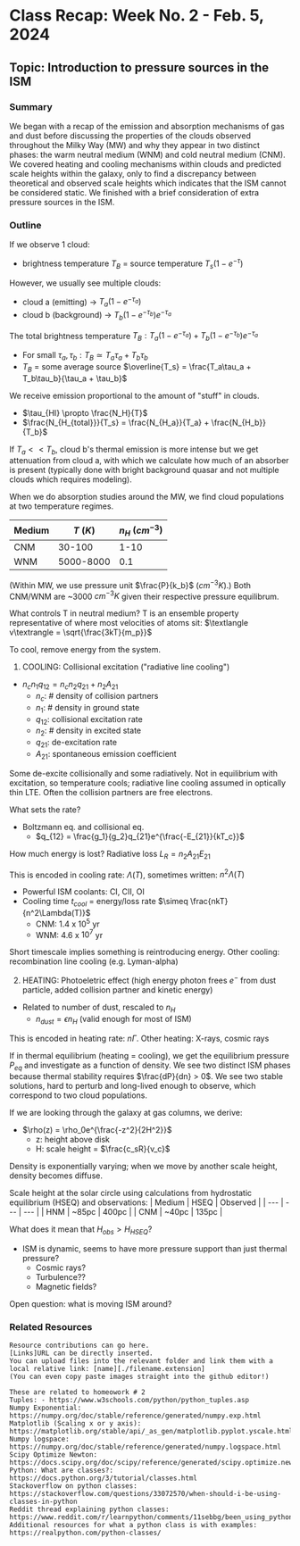 # Class Recap: Week No. 2 - Feb. 5, 2024
## Topic: Introduction to pressure sources in the ISM

### Summary
We began with a recap of the emission and absorption mechanisms of gas and dust before discussing the properties of the clouds observed throughout the Milky Way (MW) and why they appear in two distinct phases: the warm neutral medium (WNM) and cold neutral medium (CNM). We covered heating and cooling mechanisms within clouds and predicted scale heights within the galaxy, only to find a discrepancy between theoretical and observed scale heights which indicates that the ISM cannot be considered static. We finished with a brief consideration of extra pressure sources in the ISM.

### Outline 
If we observe 1 cloud:
- brightness temperature $T_B$ = source temperature $T_s(1-e^{-\tau})$

However, we usually see multiple clouds:
- cloud a (emitting) -> $T_a(1-e^{-\tau_a})$
- cloud b (background) -> $T_b(1-e^{-\tau_b})e^{-\tau_a}$

The total brightness temperature $T_B: T_a(1-e^{-\tau_a}) + T_b(1-e^{-\tau_b})e^{-\tau_a}$
- For small $\tau_a, \tau_b: T_B \simeq T_a\tau_a + T_b\tau_b$
- $T_B$ = some average source $\overline{T_s} = \frac{T_a\tau_a + T_b\tau_b}{\tau_a + \tau_b}$

We receive emission proportional to the amount of "stuff" in clouds.
- $\tau_{HI} \propto \frac{N_H}{T}$
- $\frac{N_{H_{total}}}{T_s} = \frac{N_{H_a}}{T_a} + \frac{N_{H_b}}{T_b}$

If $T_a << T_b$, cloud b's thermal emission is more intense but we get attenuation from cloud a, with which we calculate how much of an absorber is present (typically done with bright background quasar and not multiple clouds which requires modeling).

When we do absorption studies around the MW, we find cloud populations at two temperature regimes.

| Medium | $T$ ($K$) | $n_H$ ($cm^{-3}$) |
| --- | --- | --- |
| CNM | 30-100 | 1-10|
| WNM | 5000-8000 | 0.1 |

(Within MW, we use pressure unit $\frac{P}{k_b}$ ($cm^{-3} K$).) Both CNM/WNM are ~3000 $cm^{-3} K$ given their respective pressure equilibrum.

What controls T in neutral medium? T is an ensemble property representative of where most velocities of atoms sit: $\textlangle v\textrangle = \sqrt{\frac{3kT}{m_p}}$

To cool, remove energy from the system.
1. COOLING: Collisional excitation ("radiative line cooling")
- $n_cn_1q_{12} = n_cn_2q_{21} + n_2A_{21}$
    - $n_c$: # density of collision partners
    - $n_1$: # density in ground state
    - $q_{12}$: collisional excitation rate
    - $n_2$: # density in excited state
    - $q_{21}$: de-excitation rate
    - $A_{21}$: spontaneous emission coefficient

Some de-excite collisionally and some radiatively. Not in equilibrium with excitation, so temperature cools; radiative line cooling assumed in optically thin LTE. Often the collision partners are free electrons.

What sets the rate?
- Boltzmann eq. and collisional eq.
    - $q_{12} = \frac{g_1}{g_2}q_{21}e^{\frac{-E_{21}}{kT_c}}$

How much energy is lost? Radiative loss $L_R = n_2A_{21}E_{21}$

This is encoded in cooling rate: $\Lambda(T)$, sometimes written: $n^2\Lambda(T)$
- Powerful ISM coolants: CI, CII, OI
- Cooling time $t_{cool}$ = energy/loss rate $\simeq \frac{nkT}{n^2\Lambda(T)}$
    - CNM: 1.4 x $10^5$ yr
    - WNM: 4.6 x $10^7$ yr

Short timescale implies something is reintroducing energy. Other cooling: recombination line cooling (e.g. Lyman-alpha)

2. HEATING: Photoeletric effect (high energy photon frees $e^-$ from dust particle, added collision partner and kinetic energy)
- Related to number of dust, rescaled to $n_H$
    - $n_{dust} = \epsilon n_H$ (valid enough for most of ISM)

This is encoded in heating rate: $n\Gamma$. Other heating: X-rays, cosmic rays

If in thermal equilibrium (heating = cooling), we get the equilibrium pressure $P_{eq}$ and investigate as a function of density. We see two distinct ISM phases because thermal stability requires $\frac{dP}{dn} > 0$. We see two stable solutions, hard to perturb and long-lived enough to observe, which correspond to two cloud populations.

If we are looking through the galaxy at gas columns, we derive:
- $\rho(z) = \rho_0e^{\frac{-z^2}{2H^2}}$
    - z: height above disk
    - H: scale height = $\frac{c_sR}{v_c}$

Density is exponentially varying; when we move by another scale height, density becomes diffuse.

Scale height at the solar circle using calculations from hydrostatic equilibrium (HSEQ) and observations:
| Medium | HSEQ | Observed |
| --- | --- | --- |
| HNM | ~85pc | 400pc |
| CNM | ~40pc | 135pc |

What does it mean that $H_{obs} > H_{HSEQ}$?
- ISM is dynamic, seems to have more pressure support than just thermal pressure?
    - Cosmic rays?
    - Turbulence??
    - Magnetic fields?

Open question: what is moving ISM around?  

### Related Resources
```
Resource contributions can go here.  
[Links]URL can be directly inserted.
You can upload files into the relevant folder and link them with a local relative link: [name][./filename.extension]
(You can even copy paste images straight into the github editor!)

These are related to homeowork # 2
Tuples: - https://www.w3schools.com/python/python_tuples.asp
Numpy Exponential: https://numpy.org/doc/stable/reference/generated/numpy.exp.html
Matplotlib (Scaling x or y axis): https://matplotlib.org/stable/api/_as_gen/matplotlib.pyplot.yscale.html
Numpy logspace: https://numpy.org/doc/stable/reference/generated/numpy.logspace.html
Scipy Optimize Newton: https://docs.scipy.org/doc/scipy/reference/generated/scipy.optimize.newton.html#scipy.optimize.newton
Python: What are classes?: https://docs.python.org/3/tutorial/classes.html
Stackoverflow on python classes: https://stackoverflow.com/questions/33072570/when-should-i-be-using-classes-in-python
Reddit thread explaining python classes: https://www.reddit.com/r/learnpython/comments/11sebbg/been_using_python_for_3_years_never_used_a_class/
Additional resources for what a python class is with examples: https://realpython.com/python-classes/
 

```

